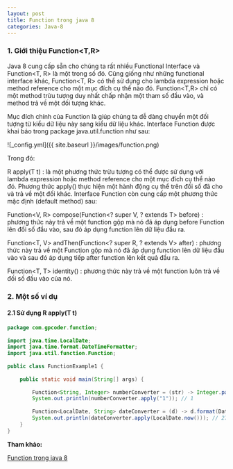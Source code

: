 ```yaml
---
layout: post
title: Function trong java 8
categories: Java-8
---
```

### 1. Giới thiệu Function<T,R>

Java 8 cung cấp sẵn cho chúng ta rất nhiều Functional Interface và Function<T, R> là một trong số đó. Cũng giống như những functional interface khác, Function<T, R> có thể sử dụng cho lambda expression hoặc method reference cho một mục đích cụ thể nào đó. Function<T,R> chỉ có một method trừu tượng duy nhất chấp nhận một tham số đầu vào, và method trả về một đối tượng khác.

Mục đích chính của Function là giúp chúng ta dễ dàng chuyển một đối tượng từ kiểu dữ liệu này sang kiểu dữ liệu khác.
Interface Function được khai báo trong package java.util.function như sau:

![_config.yml]({{ site.baseurl }}/images/function.png)

Trong đó:

R apply(T t) : là một phương thức trừu tượng có thể được sử dụng với lambda expression hoặc method reference cho một mục đích cụ thể nào đó.
Phương thức apply() thực hiện một hành động cụ thể trên đối số đã cho và trả về một đối khác.
Interface Function còn cung cấp một phương thức mặc định (default method) sau:

Function<V, R> compose(Function<? super V, ? extends T> before) : phương thức này trả về một function gộp mà nó đã áp dụng before Function lên đối số đầu vào, sau đó áp dụng function lên dữ liệu đầu ra.

Function<T, V> andThen(Function<? super R, ? extends V> after) : phương thức này trả về một Function gộp mà nó đã áp dụng function lên dữ liệu đầu vào và sau đó áp dụng tiếp after function lên kết quả đầu ra.

Function<T, T> identity() : phương thức này trả về một function luôn trả về đối số đầu vào của nó.

### 2. Một số ví dụ

#### 2.1 Sử dụng R apply(T t)

``` java
package com.gpcoder.function;
 
import java.time.LocalDate;
import java.time.format.DateTimeFormatter;
import java.util.function.Function;
 
public class FunctionExample1 {
 
    public static void main(String[] args) {
 
        Function<String, Integer> numberConverter = (str) -> Integer.parseInt(str);
        System.out.println(numberConverter.apply("1")); // 1
 
        Function<LocalDate, String> dateConverter = (d) -> d.format(DateTimeFormatter.ofPattern("dd/MM/yyyy"));
        System.out.println(dateConverter.apply(LocalDate.now())); // 27/05/2018
    }
} 
```

**Tham khảo:**

[Function trong java 8](https://gpcoder.com/3976-function-trong-java-8)


 